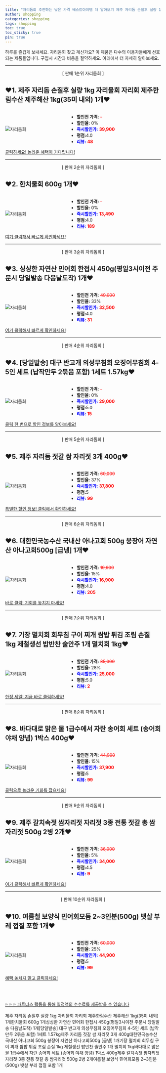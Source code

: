 ```yaml
---
title: "자리돔회 추천하는 낮은 가격 베스트아이템 더 알아보기 제주 자리돔 손질후 실량 1kg"
author: shopping
categories: shopping
tags: shopping
toc: true
toc_sticky: true
pin: true
---
```

하루를 즐겁게 보내세요. 자리돔회 찾고 계신가요? 이 제품은 다수의 이용자들에게 선호되는 제품들입니다. 구입시 시간과 비용을 절약하세요. 아래에서 더 자세히 알아보세요.

---
<p class="toplist" style="margin: 0 auto; display: block; width: fit-content;">[ 판매 1순위 자리돔회 ]</p>

<h2><strong>❤️1. 제주 자리돔 손질후 실량 1kg 자리물회 자리회 제주한림수산 제주해산 1kg(35미 내외) 1개❤️</strong></h2>

<div style="display: flex; align-items: center;">
    <div style="flex: 0.4;">
        <img src="https://thumbnail9.coupangcdn.com/thumbnails/remote/230x230ex/image/vendor_inventory/c4e7/d40aa34033e9ef4659be5a8e75925d9a91715d3ba78fbf3f2ecea4179023.jpg" alt="자리돔회" style="max-width: 100%;">
    </div>
    <div style="flex: 0.6; margin-left: 10px;">
        <ul>
            <li><strong>할인전 가격:</strong> <del style="color: red;">-</del></li>
            <li><strong>할인율:</strong> 0%</li>
            <li><span style='color:blue'><strong>즉시할인가:</strong></span> <span style='color:red'><strong>39,900</strong></span></li>
            <li><strong>평점:</strong>4.0</li>
            <li><span style='color:blue'><strong>리뷰:</strong></span> <span style='color:red'><strong>48</strong></span></li>
        </ul>
    </div>
</div>
<div class="center">
    <a href="https://selin100587.github.io?lptag=AF9450613&subid=githubio&pageKey=6562596088&traceid=V0-153&itemId=14698162085&vendorItemId=81938988347" class="myButton">
        클릭하세요! 놀라운 혜택이 기다립니다!
    </a>
</div>


---
<p class="toplist" style="margin: 0 auto; display: block; width: fit-content;">[ 판매 2순위 자리돔회 ]</p>

<h2><strong>❤️2. 한치물회 600g 1개❤️</strong></h2>

<div style="display: flex; align-items: center;">
    <div style="flex: 0.4;">
        <img src="https://thumbnail10.coupangcdn.com/thumbnails/remote/230x230ex/image/retail/images/2022/06/09/18/9/1f246cd1-e30d-46ec-ac4a-2f5c57f4a20e.jpg" alt="자리돔회" style="max-width: 100%;">
    </div>
    <div style="flex: 0.6; margin-left: 10px;">
        <ul>
            <li><strong>할인전 가격:</strong> <del style="color: red;">-</del></li>
            <li><strong>할인율:</strong> 0%</li>
            <li><span style='color:blue'><strong>즉시할인가:</strong></span> <span style='color:red'><strong>13,490</strong></span></li>
            <li><strong>평점:</strong>4.0</li>
            <li><span style='color:blue'><strong>리뷰:</strong></span> <span style='color:red'><strong>189</strong></span></li>
        </ul>
    </div>
</div>
<div class="center">
    <a href="https://selin100587.github.io?lptag=AF9450613&subid=githubio&pageKey=6607828745&traceid=V0-153&itemId=14970171902&vendorItemId=82193370896" class="myButton">
        여기 클릭해서 빠르게 확인하세요!
    </a>
</div>


---
<p class="toplist" style="margin: 0 auto; display: block; width: fit-content;">[ 판매 3순위 자리돔회 ]</p>

<h2><strong>❤️3. 싱싱한 자연산 민어회 한접시 450g(평일3시이전 주문시 당일발송 다음날도착) 1개❤️</strong></h2>

<div style="display: flex; align-items: center;">
    <div style="flex: 0.4;">
        <img src="https://thumbnail7.coupangcdn.com/thumbnails/remote/230x230ex/image/vendor_inventory/b9c4/d854db601006e5cece37dfb3336d54e15e3f8c27fc76a25cbc6b6ddf0110.jpg" alt="자리돔회" style="max-width: 100%;">
    </div>
    <div style="flex: 0.6; margin-left: 10px;">
        <ul>
            <li><strong>할인전 가격:</strong> <del style="color: red;">49,000</del></li>
            <li><strong>할인율:</strong> 33%</li>
            <li><span style='color:blue'><strong>즉시할인가:</strong></span> <span style='color:red'><strong>32,500</strong></span></li>
            <li><strong>평점:</strong>4.0</li>
            <li><span style='color:blue'><strong>리뷰:</strong></span> <span style='color:red'><strong>31</strong></span></li>
        </ul>
    </div>
</div>
<div class="center">
    <a href="https://selin100587.github.io?lptag=AF9450613&subid=githubio&pageKey=6521427891&traceid=V0-153&itemId=14450268360&vendorItemId=81693790773" class="myButton">
        여기 클릭해서 빠르게 확인하세요!
    </a>
</div>


---
<p class="toplist" style="margin: 0 auto; display: block; width: fit-content;">[ 판매 4순위 자리돔회 ]</p>

<h2><strong>❤️4. [당일발송] 대구 반고개 의성무침회 오징어무침회 4-5인 세트 (납작만두 2묶음 포함) 1세트 1.57kg❤️</strong></h2>

<div style="display: flex; align-items: center;">
    <div style="flex: 0.4;">
        <img src="https://thumbnail6.coupangcdn.com/thumbnails/remote/230x230ex/image/vendor_inventory/41fa/53e7411424d3b78479115775c252053d5897c33cc540d4b69ad73047ae49.jpg" alt="자리돔회" style="max-width: 100%;">
    </div>
    <div style="flex: 0.6; margin-left: 10px;">
        <ul>
            <li><strong>할인전 가격:</strong> <del style="color: red;">-</del></li>
            <li><strong>할인율:</strong> 0%</li>
            <li><span style='color:blue'><strong>즉시할인가:</strong></span> <span style='color:red'><strong>29,000</strong></span></li>
            <li><strong>평점:</strong>5.0</li>
            <li><span style='color:blue'><strong>리뷰:</strong></span> <span style='color:red'><strong>15</strong></span></li>
        </ul>
    </div>
</div>
<div class="center">
    <a href="https://selin100587.github.io?lptag=AF9450613&subid=githubio&pageKey=7816380121&traceid=V0-153&itemId=23557036535&vendorItemId=88278071084" class="myButton">
        클릭 한 번으로 할인 정보를 알아보세요!
    </a>
</div>


---
<p class="toplist" style="margin: 0 auto; display: block; width: fit-content;">[ 판매 5순위 자리돔회 ]</p>

<h2><strong>❤️5. 제주 자리돔 젓갈 쌈 자리젓 3개 400g❤️</strong></h2>

<div style="display: flex; align-items: center;">
    <div style="flex: 0.4;">
        <img src="https://thumbnail6.coupangcdn.com/thumbnails/remote/230x230ex/image/vendor_inventory/ff2f/d1fcc96c2b5324121efd20a20c0ecb2f65a5ec632d7c5a4e720c66348574.png" alt="자리돔회" style="max-width: 100%;">
    </div>
    <div style="flex: 0.6; margin-left: 10px;">
        <ul>
            <li><strong>할인전 가격:</strong> <del style="color: red;">60,000</del></li>
            <li><strong>할인율:</strong> 37%</li>
            <li><span style='color:blue'><strong>즉시할인가:</strong></span> <span style='color:red'><strong>37,800</strong></span></li>
            <li><strong>평점:</strong>5</li>
            <li><span style='color:blue'><strong>리뷰:</strong></span> <span style='color:red'><strong>99</strong></span></li>
        </ul>
    </div>
</div>
<div class="center">
    <a href="https://selin100587.github.io?lptag=AF9450613&subid=githubio&pageKey=7975311932&traceid=V0-153&itemId=22106080908&vendorItemId=89153026801" class="myButton">
        특별한 할인 정보! 클릭해서 확인하세요!
    </a>
</div>


---
<p class="toplist" style="margin: 0 auto; display: block; width: fit-content;">[ 판매 6순위 자리돔회 ]</p>

<h2><strong>❤️6. 대한민국농수산 국내산 아나고회 500g 붕장어 자연산 아나고회500g [급냉] 1개❤️</strong></h2>

<div style="display: flex; align-items: center;">
    <div style="flex: 0.4;">
        <img src="https://thumbnail10.coupangcdn.com/thumbnails/remote/230x230ex/image/vendor_inventory/ea1a/378a437f89d9278b715e5b9eb84671e352b628dd3411376aa5e8e448e1ee.jpg" alt="자리돔회" style="max-width: 100%;">
    </div>
    <div style="flex: 0.6; margin-left: 10px;">
        <ul>
            <li><strong>할인전 가격:</strong> <del style="color: red;">19,900</del></li>
            <li><strong>할인율:</strong> 15%</li>
            <li><span style='color:blue'><strong>즉시할인가:</strong></span> <span style='color:red'><strong>16,900</strong></span></li>
            <li><strong>평점:</strong>4.0</li>
            <li><span style='color:blue'><strong>리뷰:</strong></span> <span style='color:red'><strong>205</strong></span></li>
        </ul>
    </div>
</div>
<div class="center">
    <a href="https://selin100587.github.io?lptag=AF9450613&subid=githubio&pageKey=6326690530&traceid=V0-153&itemId=13212545209&vendorItemId=82888160900" class="myButton">
        바로 클릭! 기회를 놓치지 마세요!
    </a>
</div>


---
<p class="toplist" style="margin: 0 auto; display: block; width: fit-content;">[ 판매 7순위 자리돔회 ]</p>

<h2><strong>❤️7. 기장 멸치회 회무침 구이 찌개 쌈밥 튀김 조림 손질 1kg 제철생선 밥반찬 술안주 1개 멸치회 1kg❤️</strong></h2>

<div style="display: flex; align-items: center;">
    <div style="flex: 0.4;">
        <img src="https://thumbnail8.coupangcdn.com/thumbnails/remote/230x230ex/image/vendor_inventory/a404/cb334aa8dc49de20f3152db2c3edbb4d773d1cb87dc03a53a2e604310053.jpg" alt="자리돔회" style="max-width: 100%;">
    </div>
    <div style="flex: 0.6; margin-left: 10px;">
        <ul>
            <li><strong>할인전 가격:</strong> <del style="color: red;">35,000</del></li>
            <li><strong>할인율:</strong> 28%</li>
            <li><span style='color:blue'><strong>즉시할인가:</strong></span> <span style='color:red'><strong>25,000</strong></span></li>
            <li><strong>평점:</strong>5.0</li>
            <li><span style='color:blue'><strong>리뷰:</strong></span> <span style='color:red'><strong>2</strong></span></li>
        </ul>
    </div>
</div>
<div class="center">
    <a href="https://selin100587.github.io?lptag=AF9450613&subid=githubio&pageKey=8015473300&traceid=V0-153&itemId=22379588427&vendorItemId=89424572623" class="myButton">
        한정 세일! 지금 바로 클릭하세요!
    </a>
</div>


---
<p class="toplist" style="margin: 0 auto; display: block; width: fit-content;">[ 판매 8순위 자리돔회 ]</p>

<h2><strong>❤️8. 바다대로 맑은 물 1급수에서 자란 송어회 세트 (송어회 야채 양념) 1박스 400g❤️</strong></h2>

<div style="display: flex; align-items: center;">
    <div style="flex: 0.4;">
        <img src="https://thumbnail6.coupangcdn.com/thumbnails/remote/230x230ex/image/vendor_inventory/5803/a26abc6b0565be7fad43f9699298b92f1d9e50487dec92ab1bf33a41937a.jpg" alt="자리돔회" style="max-width: 100%;">
    </div>
    <div style="flex: 0.6; margin-left: 10px;">
        <ul>
            <li><strong>할인전 가격:</strong> <del style="color: red;">44,900</del></li>
            <li><strong>할인율:</strong> 15%</li>
            <li><span style='color:blue'><strong>즉시할인가:</strong></span> <span style='color:red'><strong>37,900</strong></span></li>
            <li><strong>평점:</strong>5</li>
            <li><span style='color:blue'><strong>리뷰:</strong></span> <span style='color:red'><strong>99</strong></span></li>
        </ul>
    </div>
</div>
<div class="center">
    <a href="https://selin100587.github.io?lptag=AF9450613&subid=githubio&pageKey=7868187751&traceid=V0-153&itemId=21487102029&vendorItemId=88541183685" class="myButton">
        클릭으로 놀라운 기회를 잡으세요!
    </a>
</div>


---
<p class="toplist" style="margin: 0 auto; display: block; width: fit-content;">[ 판매 9순위 자리돔회 ]</p>

<h2><strong>❤️9. 제주 갈치속젓 쌈자리젓 자리젓 3종 전통 젓갈 총 쌈자리젓 500g 2병 2개❤️</strong></h2>

<div style="display: flex; align-items: center;">
    <div style="flex: 0.4;">
        <img src="https://thumbnail9.coupangcdn.com/thumbnails/remote/230x230ex/image/vendor_inventory/1dbe/1064ca59d49108ffc4739b00575c69746e2cef489282d999f5ac1f281cf7.jpg" alt="자리돔회" style="max-width: 100%;">
    </div>
    <div style="flex: 0.6; margin-left: 10px;">
        <ul>
            <li><strong>할인전 가격:</strong> <del style="color: red;">36,000</del></li>
            <li><strong>할인율:</strong> 5%</li>
            <li><span style='color:blue'><strong>즉시할인가:</strong></span> <span style='color:red'><strong>34,000</strong></span></li>
            <li><strong>평점:</strong>4.5</li>
            <li><span style='color:blue'><strong>리뷰:</strong></span> <span style='color:red'><strong>9</strong></span></li>
        </ul>
    </div>
</div>
<div class="center">
    <a href="https://selin100587.github.io?lptag=AF9450613&subid=githubio&pageKey=7400543690&traceid=V0-153&itemId=19154064246&vendorItemId=84674108455" class="myButton">
        여기 클릭해서 빠르게 확인하세요!
    </a>
</div>


---
<p class="toplist" style="margin: 0 auto; display: block; width: fit-content;">[ 판매 10순위 자리돔회 ]</p>

<h2><strong>❤️10. 여름철 보양식 민어회모듬 2~3인분(500g) 뱃살 부레 껍질 포함 1개❤️</strong></h2>

<div style="display: flex; align-items: center;">
    <div style="flex: 0.4;">
        <img src="https://thumbnail7.coupangcdn.com/thumbnails/remote/230x230ex/image/vendor_inventory/38ec/d4ac8e6bec72d54d891abcf11d919fb16b031cfd136fe84e0517c47dd907.jpeg" alt="자리돔회" style="max-width: 100%;">
    </div>
    <div style="flex: 0.6; margin-left: 10px;">
        <ul>
            <li><strong>할인전 가격:</strong> <del style="color: red;">60,000</del></li>
            <li><strong>할인율:</strong> 25%</li>
            <li><span style='color:blue'><strong>즉시할인가:</strong></span> <span style='color:red'><strong>44,900</strong></span></li>
            <li><strong>평점:</strong>5</li>
            <li><span style='color:blue'><strong>리뷰:</strong></span> <span style='color:red'><strong>99</strong></span></li>
        </ul>
    </div>
</div>
<div class="center">
    <a href="https://selin100587.github.io?lptag=AF9450613&subid=githubio&pageKey=8187578891&traceid=V0-153&itemId=23417610252&vendorItemId=90444652822" class="myButton">
        혜택 놓치지 말고 클릭하세요!
    </a>
</div>

<br><br><br>[💦 💦 💦 파트너스 활동을 통해 일정액의 수수료를 제공받을 수 있습니다](https://link.coupang.com/a/bcpT2c)<br><br>제주 자리돔 손질후 실량 1kg 자리물회 자리회 제주한림수산 제주해산 1kg(35미 내외) 1개한치물회 600g 1개싱싱한 자연산 민어회 한접시 450g(평일3시이전 주문시 당일발송 다음날도착) 1개[당일발송] 대구 반고개 의성무침회 오징어무침회 4-5인 세트 (납작만두 2묶음 포함) 1세트 1.57kg제주 자리돔 젓갈 쌈 자리젓 3개 400g대한민국농수산 국내산 아나고회 500g 붕장어 자연산 아나고회500g [급냉] 1개기장 멸치회 회무침 구이 찌개 쌈밥 튀김 조림 손질 1kg 제철생선 밥반찬 술안주 1개 멸치회 1kg바다대로 맑은 물 1급수에서 자란 송어회 세트 (송어회 야채 양념) 1박스 400g제주 갈치속젓 쌈자리젓 자리젓 3종 전통 젓갈 총 쌈자리젓 500g 2병 2개여름철 보양식 민어회모듬 2~3인분(500g) 뱃살 부레 껍질 포함 1개